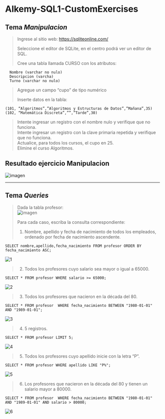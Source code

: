 # Alkemy-SQL1-CustomExercises

## Tema ***Manipulacion***
>Ingrese al sitio web: https://sqliteonline.com/ 
>
>Seleccione el editor de SQLite, en el centro podrá ver un editor de SQL. 
>
>    Cree una tabla llamada CURSO con los atributos:  
```       Código de curso (clave primaria, entero no nulo)  
  Nombre (varchar no nulo)  
  Descripcion (varcha)  
  Turno (varchar no nulo)
```
>
>
>    Agregue un campo “cupo” de tipo numérico  
>
>    Inserte datos en la tabla:
>
```     
(101, “Algoritmos”,”Algoritmos y Estructuras de Datos”,”Mañana”,35)  
(102, “Matemática Discreta”,””,”Tarde”,30)  
```
>    Intente ingresar un registro con el nombre nulo y verifique que no funciona.  
>    Intente ingresar un registro con la clave primaria repetida y verifique que no funciona.  
>    Actualice, para todos los cursos, el cupo en 25.  
>    Elimine el curso Algoritmos.


## Resultado ejercicio Manipulacion
![imagen](https://user-images.githubusercontent.com/65373208/140588166-58e456b4-4b69-4296-bd56-823ca60bf433.png)

---

## Tema ***Queries***

>Dada la tabla profesor:  
>![imagen](https://user-images.githubusercontent.com/65373208/140593646-586725aa-4091-4bae-baf6-aa551b447c57.png)
>
>Para cada caso, escriba la consulta correspondiente:
>
>1.    Nombre, apellido y fecha de nacimiento de todos los empleados, ordenado por fecha de nacimiento ascendente.  
```
SELECT nombre,apellido,fecha_nacimiento FROM profesor ORDER BY fecha_nacimiento ASC;
```
![1](https://user-images.githubusercontent.com/65373208/140593907-d7bad206-07a4-4a6d-b582-383bb34fdd27.png)
>2.    Todos los profesores cuyo salario sea mayor o igual a 65000.  
```
SELECT * FROM profesor WHERE salario >= 65000;
```
![2](https://user-images.githubusercontent.com/65373208/140593932-8fff1397-a1b9-430d-952b-04043e211a0f.png)
>3.    Todos los profesores que nacieron en la década del 80.  
```
SELECT * FROM profesor  WHERE fecha_nacimiento BETWEEN "1980-01-01" AND "1989-01-01";
```
![3](https://user-images.githubusercontent.com/65373208/140593969-a5061b37-aad2-4646-959b-83d64bdd9ad3.png)
>4.    5 registros.  
```
SELECT * FROM profesor LIMIT 5;
```
![4](https://user-images.githubusercontent.com/65373208/140593978-95787b2e-302f-4de5-8184-29a2716535b8.png)
>5.    Todos los profesores cuyo apellido inicie con la letra “P”.  
```
SELECT * FROM profesor WHERE apellido LIKE "P%";
```
![5](https://user-images.githubusercontent.com/65373208/140593985-b009009a-90c8-4178-90a5-07c6ea2b260b.png)
>6.    Los profesores que nacieron en la década del 80 y tienen un salario mayor a 80000.  
```
SELECT * FROM profesor  WHERE fecha_nacimiento BETWEEN "1980-01-01" AND "1989-01-01" AND salario > 80000;
```
![6](https://user-images.githubusercontent.com/65373208/140593992-7df8bc3f-08f3-4aef-ab40-85d9d6a86969.png)

